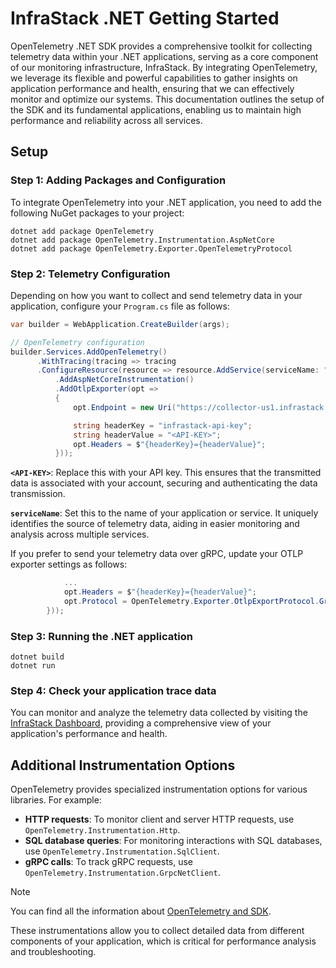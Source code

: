 
# InfraStack .NET Getting Started

OpenTelemetry .NET SDK provides a comprehensive toolkit for collecting telemetry data within your .NET applications, serving as a core component of our monitoring infrastructure, 
InfraStack. By integrating OpenTelemetry, we leverage its flexible and powerful capabilities to gather insights on application performance and health, ensuring that we can effectively monitor and optimize our systems. 
This documentation outlines the setup of the SDK and its fundamental applications, enabling us to maintain high performance and reliability across all services.

## Setup

### Step 1: Adding Packages and Configuration

To integrate OpenTelemetry into your .NET application, you need to add the following NuGet packages to your project:

```shell
dotnet add package OpenTelemetry
dotnet add package OpenTelemetry.Instrumentation.AspNetCore
dotnet add package OpenTelemetry.Exporter.OpenTelemetryProtocol
```

### Step 2: Telemetry Configuration

Depending on how you want to collect and send telemetry data in your application, configure your `Program.cs` file as follows:

```csharp
var builder = WebApplication.CreateBuilder(args);

// OpenTelemetry configuration
builder.Services.AddOpenTelemetry()
      .WithTracing(tracing => tracing
      .ConfigureResource(resource => resource.AddService(serviceName: "my-first-app"))
          .AddAspNetCoreInstrumentation()
          .AddOtlpExporter(opt =>
          {
              opt.Endpoint = new Uri("https://collector-us1.infrastack.ai");

              string headerKey = "infrastack-api-key";
              string headerValue = "<API-KEY>";
              opt.Headers = $"{headerKey}={headerValue}";
          }));
```

**`<API-KEY>`**: Replace this with your API key. This ensures that the transmitted data is associated with your account, securing and authenticating the data transmission.

**`serviceName`**: Set this to the name of your application or service. It uniquely identifies the source of telemetry data, aiding in easier monitoring and analysis across multiple services.

If you prefer to send your telemetry data over gRPC, update your OTLP exporter settings as follows:

```csharp
            ...
            opt.Headers = $"{headerKey}={headerValue}";
            opt.Protocol = OpenTelemetry.Exporter.OtlpExportProtocol.Grpc;
        }));
```

### Step 3: Running the .NET application 

```shell
dotnet build
dotnet run
```

### Step 4: Check your application trace data

You can monitor and analyze the telemetry data collected by visiting the [InfraStack Dashboard](https://app.infrastack.ai/), providing a comprehensive view of your application's performance and health.


## Additional Instrumentation Options

OpenTelemetry provides specialized instrumentation options for various libraries. For example:

- **HTTP requests**: To monitor client and server HTTP requests, use `OpenTelemetry.Instrumentation.Http`.
- **SQL database queries**: For monitoring interactions with SQL databases, use `OpenTelemetry.Instrumentation.SqlClient`.
- **gRPC calls**: To track gRPC requests, use `OpenTelemetry.Instrumentation.GrpcNetClient`.

> [!NOTE]
> You can find all the information about [OpenTelemetry and SDK](https://opentelemetry.io/docs/).

These instrumentations allow you to collect detailed data from different components of your application, which is critical for performance analysis and troubleshooting.


